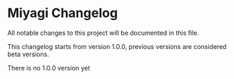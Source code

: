 # Miyagi Changelog

All notable changes to this project will be documented in this file.

This changelog starts from version 1.0.0, previous versions are considered beta versions.

There is no 1.0.0 version yet